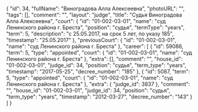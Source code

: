 {
    "id": 34,
    "fullName": "Виноградова Алла Алексеевна",
    "photoURL": "",
    "tags": [],
    "comment": "",
    "layout": "judge",
    "title": "Судья Виноградова Алла Алексеевна",
    "court": {
        "id": "01-002-03-01",
        "name": "суд Ленинского района г. Бреста",
        "position": "судья",
        "termType": "years",
        "term": 5,
        "description": "c 25.05.2017, на срок 5 лет, по указу 185",
        "timestamp": "25.05.2017"
    },
    "previousCourt": {
        "id": "01-002-03-01",
        "name": "суд Ленинского района г. Бреста"
    },
    "career": [
        {
            "id": 59086,
            "term": 5,
            "type": "appointed",
            "court": {
                "id": "01-002-03-01",
                "name": "суд Ленинского района г. Бреста"
            },
            "extra": [],
            "comment": "",
            "house_id": "01-002-03-01",
            "judge_id": 34,
            "position": "судья",
            "term_type": "years",
            "timestamp": "2017-05-25",
            "decree_number": "185"
        },
        {
            "id": 5087,
            "term": 5,
            "type": "appointed",
            "court": {
                "id": "01-002-03-01",
                "name": "суд Ленинского района г. Бреста"
            },
            "extra": {
                "judge_id": 3837
            },
            "comment": "",
            "house_id": "01-002-03-01",
            "judge_id": 34,
            "position": "судья",
            "term_type": "years",
            "timestamp": "2012-03-27",
            "decree_number": "143"
        }
    ]
}